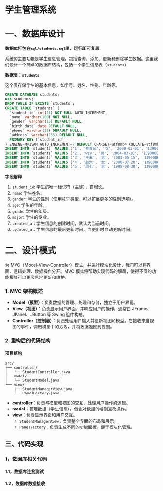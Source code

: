 # 学生管理系统

# 一、数据库设计

**数据库打包在`sql/students.sql`里，运行即可复原**

系统的主要功能是学生信息管理，包括查询、添加、更新和删除学生数据。这里我们设计一个简单的数据库结构，包括一个学生信息表（`students`）

**数据表：`students`**

这个表存储学生的基本信息，如学号、姓名、性别、年龄等。

```sql
CREATE DATABASE students;
USE students;
DROP TABLE IF EXISTS `students`;
CREATE TABLE `students` (
  `student_id` int(11) NOT NULL AUTO_INCREMENT,
  `name` varchar(100) NOT NULL,
  `gender` varchar(10) DEFAULT NULL,
  `birth_date` date DEFAULT NULL,
  `phone` varchar(15) DEFAULT NULL,
  `address` varchar(255) DEFAULT NULL,
  PRIMARY KEY (`student_id`)
) ENGINE=MyISAM AUTO_INCREMENT=7 DEFAULT CHARSET=utf8mb4 COLLATE=utf8mb4_0900_ai_ci;
INSERT INTO `students` VALUES ('1', '蔡青茹', '女', '2000-01-01', '13900000001', '北京市海淀区');
INSERT INTO `students` VALUES ('2', 'wzy', '男', '2004-03-10', '13900000002', '上海市浦东新区');
INSERT INTO `students` VALUES ('3', '王五', '男', '2001-05-15', '13900000003', '广州市天河区');
INSERT INTO `students` VALUES ('4', '赵六', '女', '2000-07-20', '13900000004', '深圳市南山区');
INSERT INTO `students` VALUES ('5', '周七', '男', '1998-08-30', '13900000005', '重庆市渝中区');
```

**字段解释**

1. `student_id`: 学生的唯一标识符（主键），自增长。
2. `name`: 学生姓名。
3. `gender`: 学生的性别（使用枚举类型，可以扩展更多的性别选项）。
4. `age`: 学生的年龄。
5. `grade`: 学生的年级。
6. `major`: 学生的专业。
7. `created_at`: 学生信息的创建时间，默认为当前时间。
8. `updated_at`: 学生信息的最后更新时间，当更新时自动更新时间。

# 二、设计模式

为 MVC（Model-View-Controller）模式，并进行模块化设计，我们可以将界面、逻辑处理、数据操作分开。MVC 模式将帮助实现代码的解耦，使得不同的功能模块可以更容易地更新和维护。

### 1. **MVC 架构概述**

- **Model（模型）**：负责数据的管理、处理和存储，独立于用户界面。
- **View（视图）**：负责显示用户界面，并响应用户的操作，通常由 JFrame、JPanel、JButton 等 Swing 组件构成。
- **Controller（控制器）**：负责处理用户输入并更新视图和模型。它接收来自视图的事件，调用模型中的方法，并将数据返回到视图。

### 2. **重构后的代码结构**

#### 项目结构

```
src/
├── controller/
│   └── StudentController.java
├── model/
│   └── StudentModel.java
└── view/
    ├── StudentManagerView.java
    └── PanelFactory.java
```

- **controller**：负责与模型和视图的交互，处理用户操作的逻辑。
- **model**：管理数据（学生信息），包含对数据的增删查改操作。
- **view**：负责显示界面和用户交互。
  - `StudentManagerView`：负责整个界面的布局和展示。
  - `PanelFactory`：负责生成不同的功能面板，便于模块化管理。

## 三、代码实现

### 1，数据库相关代码

#### 1.1，数据库连接测试



#### 1.2，数据库数据接收



